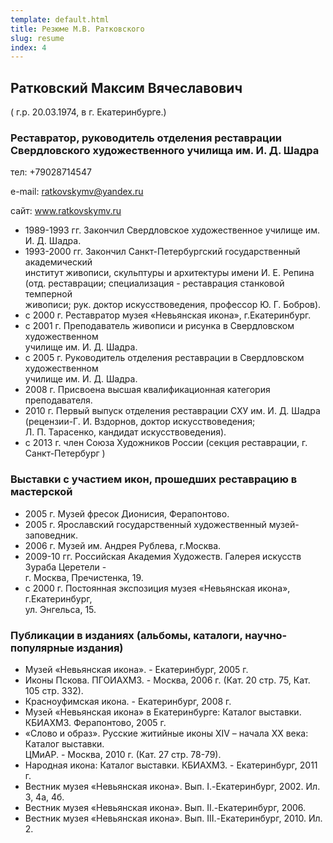 ```yaml
---
template: default.html
title: Резюме М.В. Ратковского
slug: resume
index: 4
---
```


## Ратковский Максим Вячеславович
<span>( г.р. 20.03.1974, в г. Екатеринбурге.)</span>

### Реставратор, руководитель отделения реставрации Свердловского художественного училища им. И. Д. Шадра

<span>тел:</span>  +79028714547

<span>e-mail:</span> ratkovskymv@yandex.ru

<span>сайт:</span> www.ratkovskymv.ru

- 1989-1993 гг. Закончил Свердловское художественное училище им. И. Д. Шадра.
- 1993-2000 гг. Закончил Санкт-Петербургский государственный академический<br>институт живописи, скульптуры и архитектуры имени И. Е. Репина<br>(отд. реставрации; специализация - реставрация станковой темперной<br>живописи; рук. доктор искусствоведения, профессор Ю. Г. Бобров).
- с 2000 г. Реставратор музея «Невьянская икона», г.Екатеринбург.
- с 2001 г. Преподаватель живописи и рисунка в Свердловском художественном<br>училище им. И. Д. Шадра.
- с 2005 г. Руководитель отделения реставрации в Свердловском художественном<br>училище им. И. Д. Шадра.
- 2008 г. Присвоена высшая квалификационная категория преподавателя.
- 2010 г. Первый выпуск отделения реставрации СХУ им. И. Д. Шадра<br>(рецензии-Г. И. Вздорнов, доктор искусствоведения;<br>Л. П. Тарасенко, кандидат искусствоведения).
- с 2013 г. член Союза Художников России (секция реставрации, г. Санкт-Петербург )

### Выставки с участием икон, прошедших реставрацию в мастерской

- 2005 г.       Музей фресок Дионисия, Ферапонтово.
- 2005 г.       Ярославский государственный художественный музей-заповедник.
- 2006 г.       Музей им. Андрея Рублева, г.Москва.
- 2009-10 гг.        Российская Академия Художеств. Галерея искусств Зураба Церетели - <br>г. Москва, Пречистенка, 19.
- с  2000 г.       Постоянная экспозиция музея «Невьянская икона», г.Екатеринбург,<br>ул. Энгельса, 15.

### Публикации в изданиях (альбомы, каталоги, научно-популярные издания)

- Музей «Невьянская икона». - Екатеринбург, 2005 г.
- Иконы Пскова. ПГОИАХМЗ. - Москва, 2006 г. (Кат. 20 стр. 75, Кат. 105 стр. 332).
- Красноуфимская икона. - Екатеринбург, 2008 г.
- Музей «Невьянская икона» в Екатеринбурге: Каталог выставки. КБИАХМЗ. Ферапонтово, 2005 г.
- «Слово и образ». Русские житийные иконы XIV – начала XX века: Каталог выставки.<br>ЦМиАР. - Москва, 2010 г. (Кат. 27 стр. 78-79).
- Народная икона: Каталог выставки. КБИАХМЗ. - Екатеринбург, 2011 г.
- Вестник музея «Невьянская икона». Вып. I.-Екатеринбург, 2002. Ил. 3, 4а, 4б.
- Вестник музея «Невьянская икона». Вып. II.-Екатеринбург, 2006.
- Вестник музея «Невьянская икона». Вып. III.-Екатеринбург, 2010. Ил. 2.
